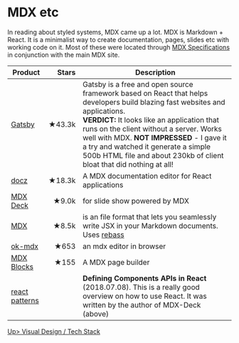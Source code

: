 # MDX etc
In reading about styled systems, MDX came up a lot. MDX is Markdown + React. It is a minimalist way to create documentation, pages, slides etc with working code on it. Most of these were located through [MDX Specifications](https://github.com/mdx-js/specification#related) in conjunction with the main MDX site.

| Product | Stars | Description |
| ------- | -----:| ----------- |
| [Gatsby](https://www.gatsbyjs.org/) | ★43.3k | Gatsby is a free and open source framework based on React that helps developers build blazing fast websites and applications. <br>**VERDICT:** It looks like an application that runs on the client without a server. Works well with MDX. **NOT IMPRESSED** - I gave it a try and watched it generate a simple 500b HTML file and about 230kb of client bloat that did nothing at all! |
| [docz](https://www.docz.site/) | ★18.3k | A MDX documentation editor for React applications |
| [MDX Deck](https://github.com/jxnblk/mdx-deck) | ★9.0k | for slide show powered by MDX |
| [MDX](https://mdxjs.com/) | ★8.5k | is an file format that lets you seamlessly write JSX in your Markdown documents. Uses [rebass](https://rebassjs.org/) |
| [ok-mdx](https://github.com/jxnblk/ok-mdx) | ★653 | an mdx editor in browser |
| [MDX Blocks](https://mdx-blocks.netlify.com/) | ★155 | A MDX page builder |
| [react patterns](https://jxnblk.com/blog/defining-component-apis-in-react/) | | **Defining Components APIs in React** (2018.07.08). This is a really good overview on how to use React. It was written by the author of MDX-Deck (above) |

[Up> Visual Design / Tech Stack](../TechStack.md)
